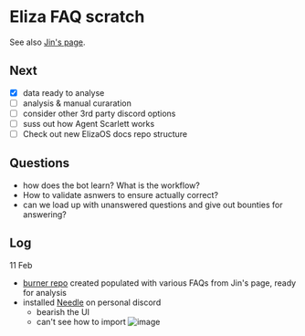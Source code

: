 Eliza FAQ scratch
===

See also [Jin's page](https://hackmd.io/@XR/elizaos-rpgf).

## Next

- [x] data ready to analyse 
- [ ] analysis & manual curaration
- [ ] consider other 3rd party discord options
- [ ] suss out how Agent Scarlett works
- [ ] Check out new ElizaOS docs repo structure

## Questions

- how does the bot learn? What is the workflow?
- How to validate asnwers to ensure actually correct?
- can we load up with unanswered questions and give out bounties for answering?

Log
---

11 Feb
- [burner repo](https://github.com/bealers/eliza-faq) created populated with various FAQs from Jin's page, ready for analysis
- installed [Needle](needle.gg) on personal discord
    - bearish the UI
    - can't see how to import ![image](https://hackmd.io/_uploads/BkeElVKYye.png)
